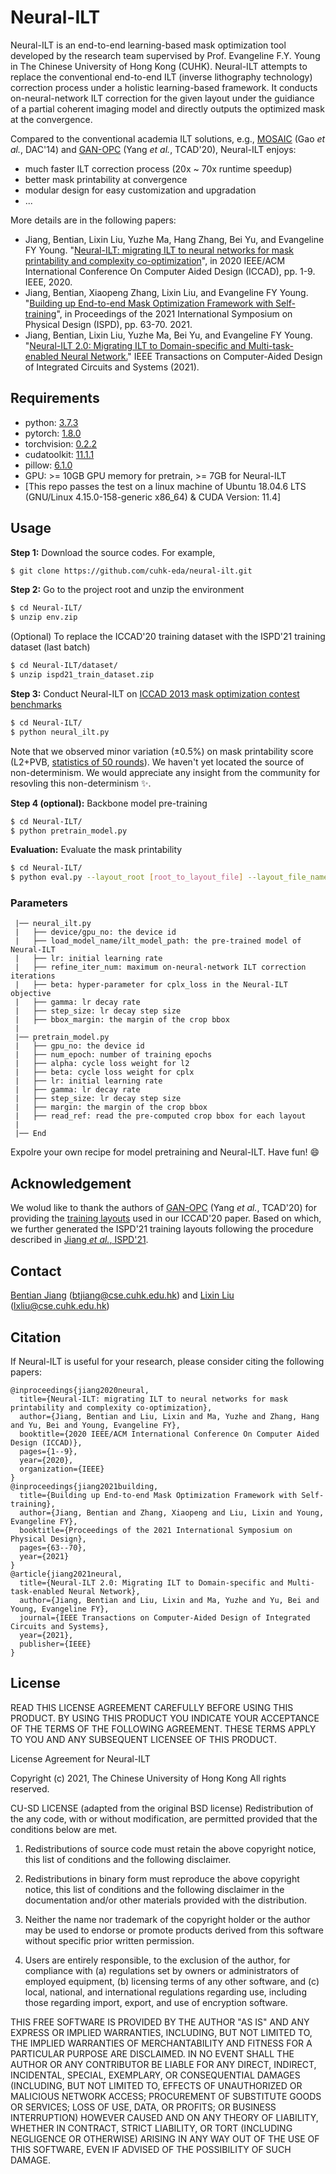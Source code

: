 # Neural-ILT
Neural-ILT is an end-to-end learning-based mask optimization tool developed by the research team supervised by Prof. Evangeline F.Y. Young in The Chinese University of Hong Kong (CUHK). Neural-ILT attempts to replace the conventional end-to-end ILT (inverse lithography technology) correction process under a holistic learning-based framework. It conducts on-neural-network ILT correction for the given layout under the guidiance of a partial coherent imaging model and directly outputs the optimized mask at the convergence.

Compared to the conventional academia ILT solutions, e.g., [MOSAIC](https://ieeexplore.ieee.org/document/6881379) (Gao *et al.*, DAC'14) and [GAN-OPC](https://ieeexplore.ieee.org/document/8465816) (Yang *et al.*, TCAD'20), Neural-ILT enjoys:
- much faster ILT correction process (20x ~ 70x runtime speedup)
- better mask printability at convergence
- modular design for easy customization and upgradation
- ...

More details are in the following papers:
* Jiang, Bentian, Lixin Liu, Yuzhe Ma, Hang Zhang, Bei Yu, and Evangeline FY Young. "[Neural-ILT: migrating ILT to neural networks for mask printability and complexity co-optimization](https://ieeexplore.ieee.org/abstract/document/9256592)", in 2020 IEEE/ACM International Conference On Computer Aided Design (ICCAD), pp. 1-9. IEEE, 2020.
* Jiang, Bentian, Xiaopeng Zhang, Lixin Liu, and Evangeline FY Young. "[Building up End-to-end Mask Optimization Framework with Self-training](https://dl.acm.org/doi/abs/10.1145/3439706.3447050)", in Proceedings of the 2021 International Symposium on Physical Design (ISPD), pp. 63-70. 2021.
* Jiang, Bentian, Lixin Liu, Yuzhe Ma, Bei Yu, and Evangeline FY Young. "[Neural-ILT 2.0: Migrating ILT to Domain-specific and Multi-task-enabled Neural Network.](https://ieeexplore.ieee.org/abstract/document/9526856)" IEEE Transactions on Computer-Aided Design of Integrated Circuits and Systems (2021).

## Requirements
-   python: [3.7.3](https://www.python.org/downloads/)
-   pytorch: [1.8.0](https://pytorch.org/)
-   torchvision: [0.2.2](https://pytorch.org/)
-   cudatoolkit: [11.1.1](https://developer.nvidia.com/cuda-toolkit)
-   pillow: [6.1.0](https://pypi.org/project/Pillow/)
-   GPU: >= 10GB GPU memory for pretrain, >= 7GB for Neural-ILT
-   [This repo passes the test on a linux machine of Ubuntu 18.04.6 LTS (GNU/Linux 4.15.0-158-generic x86_64) & CUDA Version: 11.4]

## Usage
**Step 1:** Download the source codes. For example,
~~~bash
$ git clone https://github.com/cuhk-eda/neural-ilt.git
~~~

**Step 2:** Go to the project root and unzip the environment
~~~bash
$ cd Neural-ILT/
$ unzip env.zip
~~~
(Optional) To replace the ICCAD'20 training dataset with the ISPD'21 training dataset (last batch)
~~~bash
$ cd Neural-ILT/dataset/
$ unzip ispd21_train_dataset.zip
~~~

**Step 3:** Conduct Neural-ILT on [ICCAD 2013 mask optimization contest benchmarks](https://ieeexplore.ieee.org/document/6691131)
~~~bash
$ cd Neural-ILT/
$ python neural_ilt.py
~~~
Note that we observed minor variation (±0.5%) on mask printability score (L2+PVB, [statistics of 50 rounds](./stat/variation_test_neural_ilt.xlsx)). We haven't yet located the source of non-determinism. We would appreciate any insight from the community for resovling this non-determinism :sparkles:.

**Step 4 (optional):** Backbone model pre-training
~~~bash
$ cd Neural-ILT/
$ python pretrain_model.py
~~~

**Evaluation:** Evaluate the mask printability
~~~bash
$ cd Neural-ILT/
$ python eval.py --layout_root [root_to_layout_file] --layout_file_name [your_layout_file_name] --mask_root [root_to_mask_file] --mask_file_name [your_mask_file_name]
~~~

### Parameters
```angular2html
 |── neural_ilt.py
 |   ├── device/gpu_no: the device id
 |   ├── load_model_name/ilt_model_path: the pre-trained model of Neural-ILT
 |   ├── lr: initial learning rate
 |   ├── refine_iter_num: maximum on-neural-network ILT correction iterations
 |   ├── beta: hyper-parameter for cplx_loss in the Neural-ILT objective
 |   ├── gamma: lr decay rate
 |   ├── step_size: lr decay step size
 |   ├── bbox_margin: the margin of the crop bbox
 |
 |── pretrain_model.py
 |   ├── gpu_no: the device id
 |   ├── num_epoch: number of training epochs
 |   ├── alpha: cycle loss weight for l2
 |   ├── beta: cycle loss weight for cplx
 |   ├── lr: initial learning rate
 |   ├── gamma: lr decay rate
 |   ├── step_size: lr decay step size
 |   ├── margin: the margin of the crop bbox
 |   ├── read_ref: read the pre-computed crop bbox for each layout
 |
 |── End
```

Expolre your own recipe for model pretraining and Neural-ILT. Have fun! :smile:


## Acknowledgement
We wolud like to thank the authors of [GAN-OPC](https://ieeexplore.ieee.org/document/8465816) (Yang *et al.*, TCAD'20) for providing the [training layouts](https://github.com/phdyang007/GAN-OPC) used in our ICCAD'20 paper. Based on which, we further generated the ISPD'21 training layouts following the procedure described in [Jiang *et al.*, ISPD'21](https://dl.acm.org/doi/abs/10.1145/3439706.3447050).


## Contact
[Bentian Jiang](https://infamousmega.github.io/) (btjiang@cse.cuhk.edu.hk) and [Lixin Liu](https://liulixinkerry.github.io) (lxliu@cse.cuhk.edu.hk)



## Citation
If Neural-ILT is useful for your research, please consider citing the following papers:
```angular2html
@inproceedings{jiang2020neural,
  title={Neural-ILT: migrating ILT to neural networks for mask printability and complexity co-optimization},
  author={Jiang, Bentian and Liu, Lixin and Ma, Yuzhe and Zhang, Hang and Yu, Bei and Young, Evangeline FY},
  booktitle={2020 IEEE/ACM International Conference On Computer Aided Design (ICCAD)},
  pages={1--9},
  year={2020},
  organization={IEEE}
}
@inproceedings{jiang2021building,
  title={Building up End-to-end Mask Optimization Framework with Self-training},
  author={Jiang, Bentian and Zhang, Xiaopeng and Liu, Lixin and Young, Evangeline FY},
  booktitle={Proceedings of the 2021 International Symposium on Physical Design},
  pages={63--70},
  year={2021}
}
@article{jiang2021neural,
  title={Neural-ILT 2.0: Migrating ILT to Domain-specific and Multi-task-enabled Neural Network},
  author={Jiang, Bentian and Liu, Lixin and Ma, Yuzhe and Yu, Bei and Young, Evangeline FY},
  journal={IEEE Transactions on Computer-Aided Design of Integrated Circuits and Systems},
  year={2021},
  publisher={IEEE}
}
```



## License
READ THIS LICENSE AGREEMENT CAREFULLY BEFORE USING THIS PRODUCT. BY USING THIS PRODUCT YOU INDICATE YOUR ACCEPTANCE OF THE TERMS OF THE FOLLOWING AGREEMENT. THESE TERMS APPLY TO YOU AND ANY SUBSEQUENT LICENSEE OF THIS PRODUCT.



License Agreement for Neural-ILT



Copyright (c) 2021, The Chinese University of Hong Kong
All rights reserved.



CU-SD LICENSE (adapted from the original BSD license) Redistribution of the any code, with or without modification, are permitted provided that the conditions below are met. 



1. Redistributions of source code must retain the above copyright notice, this
   list of conditions and the following disclaimer.



2. Redistributions in binary form must reproduce the above copyright notice,
   this list of conditions and the following disclaimer in the documentation
   and/or other materials provided with the distribution.



3. Neither the name nor trademark of the copyright holder or the author may be used to endorse or promote products derived from this software without specific prior written permission.



4. Users are entirely responsible, to the exclusion of the author, for compliance with (a) regulations set by owners or administrators of employed equipment, (b) licensing terms of any other software, and (c) local, national, and international regulations regarding use, including those regarding import, export, and use of encryption software.



THIS FREE SOFTWARE IS PROVIDED BY THE AUTHOR "AS IS" AND ANY EXPRESS OR IMPLIED WARRANTIES, INCLUDING, BUT NOT LIMITED TO, THE IMPLIED WARRANTIES OF MERCHANTABILITY AND FITNESS FOR A PARTICULAR PURPOSE ARE DISCLAIMED. IN NO EVENT SHALL THE AUTHOR OR ANY CONTRIBUTOR BE LIABLE FOR ANY DIRECT, INDIRECT, INCIDENTAL, SPECIAL, EXEMPLARY, OR CONSEQUENTIAL DAMAGES (INCLUDING, BUT NOT LIMITED TO, EFFECTS OF UNAUTHORIZED OR MALICIOUS NETWORK ACCESS; PROCUREMENT OF SUBSTITUTE GOODS OR SERVICES; LOSS OF USE, DATA, OR PROFITS; OR BUSINESS INTERRUPTION) HOWEVER CAUSED AND ON ANY THEORY OF LIABILITY, WHETHER IN CONTRACT, STRICT LIABILITY, OR TORT (INCLUDING NEGLIGENCE OR OTHERWISE) ARISING IN ANY WAY OUT OF THE USE OF THIS SOFTWARE, EVEN IF ADVISED OF THE POSSIBILITY OF SUCH DAMAGE.

